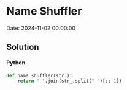 # Name Shuffler

Date: 2024-11-02 00:00:00

## Solution

#### Python
```python
def name_shuffler(str_):
    return " ".join(str_.split(" ")[::-1])
 ```
